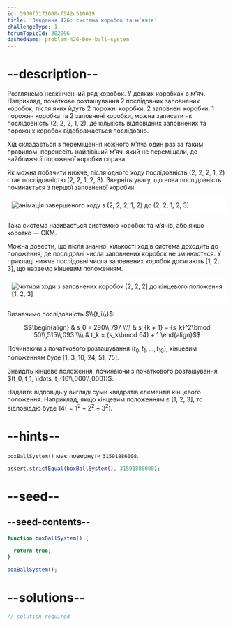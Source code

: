 ```yaml
---
id: 5900f5171000cf542c510029
title: 'Завдання 426: система коробок та м’ячів'
challengeType: 1
forumTopicId: 302096
dashedName: problem-426-box-ball-system
---
```


# --description--

Розглянемо нескінченний ряд коробок. У деяких коробках є м’яч. Наприклад, початкове розташування 2 послідовних заповнених коробок, після яких йдуть 2 порожні коробки, 2 заповнені коробки, 1 порожня коробка та 2 заповнені коробки, можна записати як послідовність (2, 2, 2, 1, 2), де кількість відповідних заповнених та порожніх коробок відображається послідовно.

Хід складається з переміщення кожного м’яча один раз за таким правилом: перенесіть найлівіший м’яч, який не переміщали, до найближчої порожньої коробки справа.

Як можна побачити нижче, після одного ходу послідовність (2, 2, 2, 1, 2) стає послідовністю (2, 2, 1, 2, 3). Зверніть увагу, що нова послідовність починається з першої заповненої коробки.

<img alt="анімація завершеного ходу з (2, 2, 2, 1, 2) до (2, 2, 1, 2, 3)" src="https://cdn.freecodecamp.org/curriculum/project-euler/box-ball-system-1.gif" style="background-color: white; padding: 10px; display: block; margin-right: auto; margin-left: auto; margin-bottom: 1.2rem;" />

Така система називається системою коробок та м’ячів, або якщо коротко — СКМ.

Можна довести, що після значної кількості ходів система доходить до положення, де послідовні числа заповнених коробок не змінюються. У прикладі нижче послідовні числа заповнених коробок досягають [1, 2, 3], що назвемо кінцевим положенням.

<img alt="чотири ходи з заповнених коробок [2, 2, 2] до кінцевого положення [1, 2, 3]" src="https://cdn.freecodecamp.org/curriculum/project-euler/box-ball-system-2.gif" style="background-color: white; padding: 10px; display: block; margin-right: auto; margin-left: auto; margin-bottom: 1.2rem;" />

Визначимо послідовність $\\{t_i\\}$:

$$\begin{align}   & s_0 = 290\\,797 \\\\
  & s_{k + 1} = {s_k}^2\bmod 50\\,515\\,093 \\\\ & t_k = (s_k\bmod 64) + 1 \end{align}$$

Починаючи з початкового розташування $(t_0, t_1, \ldots, t_{10})$, кінцевим положенням буде [1, 3, 10, 24, 51, 75].

Знайдіть кінцеве положення, починаючи з початкового розташування $(t_0, t_1, \ldots, t_{10\\,000\\,000})$.

Надайте відповідь у вигляді суми квадратів елементів кінцевого положення. Наприклад, якщо кінцевим положенням є [1, 2, 3], то відповіддю буде $14 (= 1^2 + 2^2 + 3^2)$.

# --hints--

`boxBallSystem()` має повернути `31591886008`.

```js
assert.strictEqual(boxBallSystem(), 31591886008);
```

# --seed--

## --seed-contents--

```js
function boxBallSystem() {

  return true;
}

boxBallSystem();
```

# --solutions--

```js
// solution required
```
